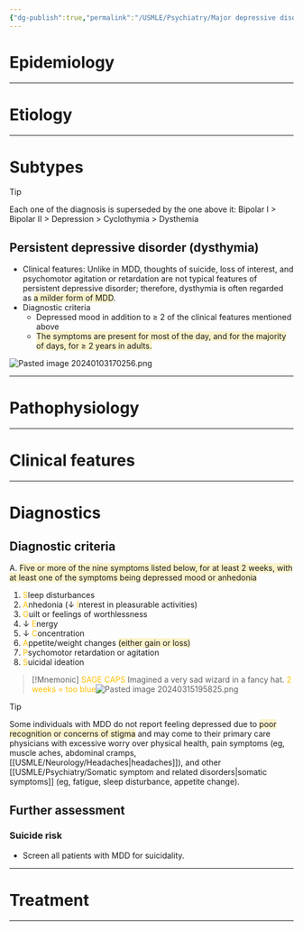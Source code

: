 ```yaml
---
{"dg-publish":true,"permalink":"/USMLE/Psychiatry/Major depressive disorder/"}
---
```


# Epidemiology


---
# Etiology


---
# Subtypes
>[!tip] 
>Each one of the diagnosis is superseded by the one above it: Bipolar I > Bipolar II > Depression > Cyclothymia > Dysthemia
## Persistent depressive disorder (dysthymia)
- Clinical features: Unlike in MDD, thoughts of suicide, loss of interest, and psychomotor agitation or retardation are not typical features of persistent depressive disorder; therefore, dysthymia is often regarded as <span style="background:rgba(240, 200, 0, 0.2)">a milder form of MDD</span>.
- Diagnostic criteria
	- Depressed mood in addition to ≥ 2 of the clinical features mentioned above
	- <span style="background:rgba(240, 200, 0, 0.2)">The symptoms are present for most of the day, and for the majority of days, for ≥ 2 years in adults.</span>

![Pasted image 20240103170256.png](/img/user/appendix/Pasted%20image%2020240103170256.png)

---
# Pathophysiology


---
# Clinical features


---
# Diagnostics
## Diagnostic criteria
A. <span style="background:rgba(240, 200, 0, 0.2)">Five or more of the nine symptoms listed below, for at least 2 weeks, with at least one of the symptoms being depressed mood or anhedonia</span>
1. <font color="#ffc000">S</font>leep disturbances
2. <font color="#ffc000">A</font>nhedonia (↓ <font color="#ffc000">I</font>nterest in pleasurable activities)
3. <font color="#ffc000">G</font>uilt or feelings of worthlessness
4. ↓ <font color="#ffc000">E</font>nergy
5. ↓ <font color="#ffc000">C</font>oncentration
6. <font color="#ffc000">A</font>ppetite/weight changes <span style="background:rgba(240, 200, 0, 0.2)">(either gain or loss)</span>
7. <font color="#ffc000">P</font>sychomotor retardation or agitation
8. <font color="#ffc000">S</font>uicidal ideation

>[!Mnemonic] 
><font color="#ffc000">SAGE CAPS</font>
>Imagined a very sad wizard in a fancy hat.
><font color="#ffc000">2 weeks = too blue</font>![Pasted image 20240315195825.png](/img/user/appendix/Pasted%20image%2020240315195825.png)

>[!tip] 
>Some individuals with MDD do not report feeling depressed due to <span style="background:rgba(240, 200, 0, 0.2)">poor recognition or concerns of stigma</span> and may come to their primary care physicians with excessive worry over physical health, pain symptoms (eg, muscle aches, abdominal cramps, [[USMLE/Neurology/Headaches\|headaches]]), and other [[USMLE/Psychiatry/Somatic symptom and related disorders\|somatic symptoms]] (eg, fatigue, sleep disturbance, appetite change).
## Further assessment
### Suicide risk
- Screen all patients with MDD for suicidality.

---
# Treatment


---
